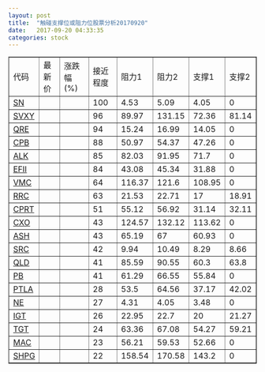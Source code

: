 ```yaml
---
layout: post
title:  "触碰支撑位或阻力位股票分析20170920"
date:   2017-09-20 04:33:35
categories: stock
---
```

<script type="text/javascript">
var stockList = []
stockList.push('gb_sn');
stockList.push('gb_svxy');
stockList.push('gb_qre');
stockList.push('gb_cpb');
stockList.push('gb_alk');
stockList.push('gb_efii');
stockList.push('gb_vmc');
stockList.push('gb_rrc');
stockList.push('gb_cprt');
stockList.push('gb_cxo');
stockList.push('gb_ash');
stockList.push('gb_src');
stockList.push('gb_qld');
stockList.push('gb_pb');
stockList.push('gb_ptla');
stockList.push('gb_ne');
stockList.push('gb_igt');
stockList.push('gb_tgt');
stockList.push('gb_mac');
stockList.push('gb_shpg');
</script>
<table border="1">
 <tr>
 <td>代码</td>
 <td>最新价</td>
 <td>涨跌幅(%)</td>
 <td>接近程度</td>
 <td>阻力1</td>
 <td>阻力2</td>
 <td>支撑1</td>
 <td>支撑2</td>
</tr>
  <tr id="sn" class="red">
  <td><a href="http://stock.finance.sina.com.cn/usstock/quotes/SN.html" target="_blank">SN</a></td><td></td><td></td><td>100</td><td>4.53</td><td>5.09</td><td>4.05</td><td>0</td></tr>
  <tr id="svxy" class="red">
  <td><a href="http://stock.finance.sina.com.cn/usstock/quotes/SVXY.html" target="_blank">SVXY</a></td><td></td><td></td><td>96</td><td>89.97</td><td>131.15</td><td>72.36</td><td>81.14</td></tr>
  <tr id="qre" class="red">
  <td><a href="http://stock.finance.sina.com.cn/usstock/quotes/QRE.html" target="_blank">QRE</a></td><td></td><td></td><td>94</td><td>15.24</td><td>16.99</td><td>14.05</td><td>0</td></tr>
  <tr id="cpb" class="green">
  <td><a href="http://stock.finance.sina.com.cn/usstock/quotes/CPB.html" target="_blank">CPB</a></td><td></td><td></td><td>88</td><td>50.97</td><td>54.37</td><td>47.26</td><td>0</td></tr>
  <tr id="alk" class="green">
  <td><a href="http://stock.finance.sina.com.cn/usstock/quotes/ALK.html" target="_blank">ALK</a></td><td></td><td></td><td>85</td><td>82.03</td><td>91.95</td><td>71.7</td><td>0</td></tr>
  <tr id="efii" class="red">
  <td><a href="http://stock.finance.sina.com.cn/usstock/quotes/EFII.html" target="_blank">EFII</a></td><td></td><td></td><td>84</td><td>43.08</td><td>45.34</td><td>31.88</td><td>0</td></tr>
  <tr id="vmc" class="red">
  <td><a href="http://stock.finance.sina.com.cn/usstock/quotes/VMC.html" target="_blank">VMC</a></td><td></td><td></td><td>64</td><td>116.37</td><td>121.6</td><td>108.95</td><td>0</td></tr>
  <tr id="rrc" class="green">
  <td><a href="http://stock.finance.sina.com.cn/usstock/quotes/RRC.html" target="_blank">RRC</a></td><td></td><td></td><td>63</td><td>21.53</td><td>22.71</td><td>17</td><td>18.91</td></tr>
  <tr id="cprt" class="green">
  <td><a href="http://stock.finance.sina.com.cn/usstock/quotes/CPRT.html" target="_blank">CPRT</a></td><td></td><td></td><td>51</td><td>55.12</td><td>56.92</td><td>31.14</td><td>32.11</td></tr>
  <tr id="cxo" class="red">
  <td><a href="http://stock.finance.sina.com.cn/usstock/quotes/CXO.html" target="_blank">CXO</a></td><td></td><td></td><td>43</td><td>124.57</td><td>132.12</td><td>113.62</td><td>0</td></tr>
  <tr id="ash" class="red">
  <td><a href="http://stock.finance.sina.com.cn/usstock/quotes/ASH.html" target="_blank">ASH</a></td><td></td><td></td><td>43</td><td>65.19</td><td>67</td><td>60.93</td><td>0</td></tr>
  <tr id="src" class="green">
  <td><a href="http://stock.finance.sina.com.cn/usstock/quotes/SRC.html" target="_blank">SRC</a></td><td></td><td></td><td>42</td><td>9.94</td><td>10.49</td><td>8.29</td><td>8.66</td></tr>
  <tr id="qld" class="green">
  <td><a href="http://stock.finance.sina.com.cn/usstock/quotes/QLD.html" target="_blank">QLD</a></td><td></td><td></td><td>41</td><td>85.59</td><td>90.55</td><td>60.3</td><td>63.8</td></tr>
  <tr id="pb" class="red">
  <td><a href="http://stock.finance.sina.com.cn/usstock/quotes/PB.html" target="_blank">PB</a></td><td></td><td></td><td>41</td><td>61.29</td><td>66.55</td><td>55.84</td><td>0</td></tr>
  <tr id="ptla" class="red">
  <td><a href="http://stock.finance.sina.com.cn/usstock/quotes/PTLA.html" target="_blank">PTLA</a></td><td></td><td></td><td>28</td><td>53.5</td><td>64.56</td><td>37.17</td><td>42.02</td></tr>
  <tr id="ne" class="red">
  <td><a href="http://stock.finance.sina.com.cn/usstock/quotes/NE.html" target="_blank">NE</a></td><td></td><td></td><td>27</td><td>4.31</td><td>4.05</td><td>3.48</td><td>0</td></tr>
  <tr id="igt" class="red">
  <td><a href="http://stock.finance.sina.com.cn/usstock/quotes/IGT.html" target="_blank">IGT</a></td><td></td><td></td><td>26</td><td>22.95</td><td>22.7</td><td>20</td><td>21.27</td></tr>
  <tr id="tgt" class="green">
  <td><a href="http://stock.finance.sina.com.cn/usstock/quotes/TGT.html" target="_blank">TGT</a></td><td></td><td></td><td>24</td><td>63.36</td><td>67.08</td><td>54.27</td><td>59.21</td></tr>
  <tr id="mac" class="green">
  <td><a href="http://stock.finance.sina.com.cn/usstock/quotes/MAC.html" target="_blank">MAC</a></td><td></td><td></td><td>23</td><td>56.21</td><td>59.53</td><td>52.66</td><td>0</td></tr>
  <tr id="shpg" class="red">
  <td><a href="http://stock.finance.sina.com.cn/usstock/quotes/SHPG.html" target="_blank">SHPG</a></td><td></td><td></td><td>22</td><td>158.54</td><td>170.58</td><td>143.2</td><td>0</td></tr>
</table>
